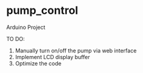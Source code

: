 # pump_control
Arduino Project

TO DO:
1. Manually turn on/off the pump via web interface
2. Implement LCD display buffer
3. Optimize the code
